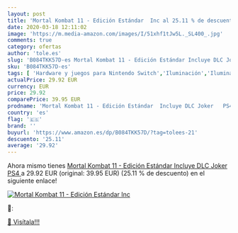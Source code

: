 ```yaml
---
layout: post
title: 'Mortal Kombat 11 - Edición Estándar  Inc al 25.11 % de descuento'
date: 2020-03-18 12:11:02
image: 'https://m.media-amazon.com/images/I/51xhf1tJw5L._SL400_.jpg'
comments: true
category: ofertas
author: 'tole.es'
slug: 'B084TKK57D-es Mortal Kombat 11 - Edición Estándar Incluye DLC Joker PS4'
sku: 'B084TKK57D-es'
tags: [ 'Hardware y juegos para Nintendo Switch','Iluminación','Iluminación de ambiente de interior','Iluminación de interior','Iluminación decorativa y para usos específicos de interior','Juegos para Nintendo Switch','Videojuegos','ps4', ]
actualPrice: 29.92 EUR
currency: EUR
price: 29.92
comparePrice: 39.95 EUR
prodname: 'Mortal Kombat 11 - Edición Estándar  Incluye DLC Joker   PS4 '
country: 'es'
flag: '🇪🇸'
brand: ''
buyurl: 'https://www.amazon.es/dp/B084TKK57D/?tag=tolees-21'
descuento: '25.11'
average: '29.92'
---
```


Ahora mismo tienes [Mortal Kombat 11 - Edición Estándar  Incluye DLC Joker   PS4 ](https://www.amazon.es/dp/B084TKK57D/?tag=tolees-21) a 29.92 EUR (original: 39.95 EUR) (25.11 %  de descuento) en el siguiente enlace!

[![Mortal Kombat 11 - Edición Estándar  Inc](https://m.media-amazon.com/images/I/51xhf1tJw5L._SL400_.jpg)](https://www.amazon.es/dp/B084TKK57D/?tag=tolees-21)

🔎:


[🛒 Visítala!!!](https://www.amazon.es/dp/B084TKK57D/?tag=tolees-21)
